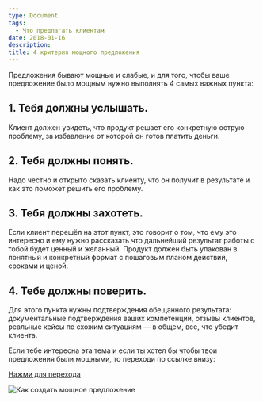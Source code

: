 ```yaml
---
type: Document
tags:
  - Что предлагать клиентам
date: 2018-01-16
description: 
title: 4 критерия мощного предложения
---
```


Предложения бывают мощные и слабые, и для того, чтобы ваше предложение было мощным нужно выполнять 4 самых важных пункта:

## 1. Тебя должны услышать.

Клиент должен увидеть, что продукт решает его конкретную острую проблему, за избавление от которой он готов платить деньги.

## 2. Тебя должны понять.

Надо честно и открыто сказать клиенту, что он получит в результате и как это поможет решить его проблему. 

## 3. Тебя должны захотеть.

Если клиент перешёл на этот пункт, это говорит о том, что ему это интересно и ему нужно рассказать что дальнейший результат работы с тобой будет ценный и желанный.
Продукт должен быть упакован в понятный и конкретный формат с пошаговым планом действий, сроками и ценой.

## 4. Тебе должны поверить.

Для этого пункта нужны подтверждения обещанного результата: документальные подтверждения ваших компетенций, отзывы клиентов, реальные кейсы по схожим ситуациям — в общем, все, что убедит клиента.

Если тебе интересна эта тема и если ты хотел бы чтобы твои предложения были мощными, то переходи по ссылке внизу:

[Нажми для перехода](http://icoach.io/tw)

![Как создать мощное предложение](https://pp.userapi.com/c639730/v639730722/3ed2c/8brLBlyWDk4.jpg)
